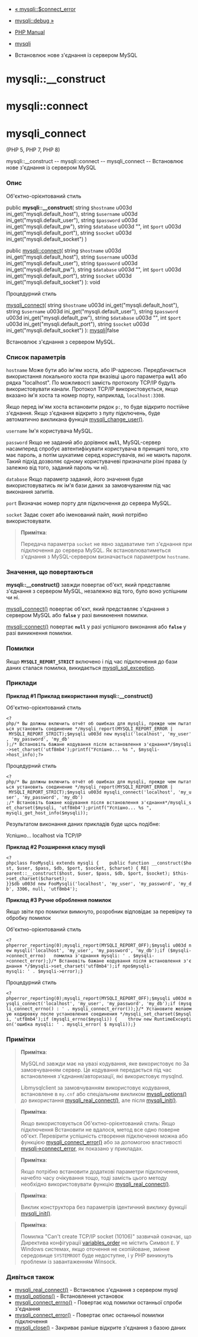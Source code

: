 - [« mysqli::$connect_error](mysqli.connect-error.md)
- [mysqli::debug »](mysqli.debug.md)

- [PHP Manual](index.md)
- [mysqli](class.mysqli.md)
- Встановлює нове з'єднання із сервером MySQL

# mysqli::\_\_construct

# mysqli::connect

# mysqli_connect

(PHP 5, PHP 7, PHP 8)

mysqli::\_\_construct -- mysqli::connect -- mysqli_connect --
Встановлює нове з'єднання із сервером MySQL

### Опис

Об'єктно-орієнтований стиль

public **mysqli::\_\_construct**(
string `$hostname` u003d ini_get("mysqli.default_host"),
string `$username` u003d ini_get("mysqli.default_user"),
string `$password` u003d ini_get("mysqli.default_pw"),
string `$database` u003d "",
int `$port` u003d ini_get("mysqli.default_port"),
string `$socket` u003d ini_get("mysqli.default_socket")
)

public [mysqli::connect](function.mysqli-connect.md)(
string `$hostname` u003d ini_get("mysqli.default_host"),
string `$username` u003d ini_get("mysqli.default_user"),
string `$password` u003d ini_get("mysqli.default_pw"),
string `$database` u003d "",
int `$port` u003d ini_get("mysqli.default_port"),
string `$socket` u003d ini_get("mysqli.default_socket")
): void

Процедурний стиль

[mysqli_connect](function.mysqli-connect.md)(
string `$hostname` u003d ini_get("mysqli.default_host"),
string `$username` u003d ini_get("mysqli.default_user"),
string `$password` u003d ini_get("mysqli.default_pw"),
string `$database` u003d "",
int `$port` u003d ini_get("mysqli.default_port"),
string `$socket` u003d ini_get("mysqli.default_socket")
): [mysqli](class.mysqli.md)\|false

Встановлює з'єднання з сервером MySQL.

### Список параметрів

`hostname`
Може бути або ім'ям хоста, або IP-адресою. Передбачається
використання локального хоста при вказівці цього параметра **`null`**
або рядка "localhost". По можливості замість протоколу TCP/IP будуть
використовувати канали. Протокол TCP/IP використовується, якщо вказано ім'я
хоста та номер порту, наприклад, `localhost:3308`.

Якщо перед ім'ям хоста встановити рядок `p:`, то буде відкрито постійне
з'єднання. Якщо з'єднання відкрито з пулу підключень, буде
автоматично викликана функція
[mysqli_change_user()](mysqli.change-user.md).

`username`
Ім'я користувача MySQL.

`password`
Якщо не заданий або дорівнює **`null`**, MySQL-сервер насамперед
спробує автентифікувати користувача в принципі того, хто має пароль, а
потім шукатиме серед користувачів, які не мають пароля. Такий
підхід дозволяє одному користувачеві призначати різні права (у
залежно від того, заданий пароль чи ні).

`database`
Якщо параметр заданий, його значення буде використовуватись як ім'я
бази даних за замовчуванням під час виконання запитів.

`port`
Визначає номер порту для підключення до сервера MySQL.

`socket`
Задає сокет або іменований пайп, який потрібно використовувати.

> **Примітка**:
>
> Передача параметра `socket` не явно задаватиме тип з'єднання при
> підключення до сервера MySQL. Як встановлюватиметься з'єднання
> з MySQL-сервером визначається параметром `hostname`.

### Значення, що повертаються

**mysqli::\_\_construct()** завжди повертає об'єкт, який
представляє з'єднання з сервером MySQL, незалежно від того, було воно
успішним чи ні.

[mysqli_connect()](function.mysqli-connect.md) повертає об'єкт,
який представляє з'єднання з сервером MySQL або **`false`**
у разі виникнення помилки.

[mysqli::connect()](function.mysqli-connect.md) повертає **`null`**
у разі успішного виконання або **`false`** у разі виникнення
помилки.

### Помилки

Якщо **`MYSQLI_REPORT_STRICT`** включено і під час підключення до бази
даних сталася помилка, викидається
[mysqli_sql_exception](class.mysqli-sql-exception.md).

### Приклади

**Приклад #1 Приклад використання **mysqli::\_\_construct()****

Об'єктно-орієнтований стиль

` <?php/* Вы должны включить отчёт об ошибках для mysqli, прежде чем пытаться установить соединение */mysqli_report(MYSQLI_REPORT_ERROR | MYSQLI_REPORT_STRICT);$mysqli u003d new mysqli('localhost', 'my_user', 'my_password', 'my_db' );/* Встановіть бажане кодування після встановлення з'єднання*/$mysqli->set_charset('utf8mb4');printf("Успішно... %s
", $mysqli->host_info);?> `

Процедурний стиль

` <?php/* Вы должны включить отчёт об ошибках для mysqli, прежде чем пытаться установить соединение */mysqli_report(MYSQLI_REPORT_ERROR | MYSQLI_REPORT_STRICT);$mysqli u003d mysqli_connect('localhost', 'my_user', 'my_password', 'my_db') ;/* Встановіть бажане кодування після встановлення з'єднання*/mysqli_set_charset($mysqli, 'utf8mb4');printf("Успішно... %s
", mysqli_get_host_info($mysqli)); `

Результатом виконання даних прикладів буде щось подібне:

Успішно... localhost via TCP/IP

**Приклад #2 Розширення класу mysqli**

`<?phpclass FooMysqli extends mysqli {    public function __construct($host, $user, $pass, $db, $port, $socket, $charset) { RE| parent::__construct($host, $user, $pass, $db, $port, $socket); $this->set_charset($charset); }}$db u003d new FooMysqli('localhost', 'my_user', 'my_password', 'my_db', 3306, null, 'utf8mb4'); `

**Приклад #3 Ручне оброблення помилок**

Якщо звіти про помилки вимкнуто, розробник відповідає за
перевірку та обробку помилок

Об'єктно-орієнтований стиль

` <?phperror_reporting(0);mysqli_report(MYSQLI_REPORT_OFF);$mysqli u003d new mysqli('localhost', 'my_user', 'my_password', 'my_db');if ($mysqli->connect_errno)   помилка з'єднання mysqli: ' . $mysqli->connect_error);}/* Встановіть бажане кодування після встановлення з'єднання */$mysqli->set_charset('utf8mb4');if про$mysqli- mysqli: ' . $mysqli->error);} `

Процедурний стиль

`<?phperror_reporting(0);mysqli_report(MYSQLI_REPORT_OFF);$mysqli u003d mysqli_connect('localhost', 'my_user', 'my_password', 'my_db');if (mysqli_connect_errno() : ' . mysqli_connect_error());}/* Установите желаемую кодировку после установления соединения */mysqli_set_charset($mysqli, 'utf8mb4');if (mysqli_errno($mysqli)) {    throw new RuntimeException('ошибка mysqli: ' . mysqli_error( $ mysqli));} `

### Примітки

> **Примітка**:
>
> MySQLnd завжди має на увазі кодування, яке використовує по
> За замовчуванням сервер. Це кодування передається під час встановлення
> з'єднання/авторизації, які використовує mysqlnd.
>
> Libmysqlclient за замовчуванням використовує кодування, встановлене в
> `my.cnf` або спеціальним викликом
> [mysqli_options()](mysqli.options.md) до використання
> [mysqli_real_connect()](mysqli.real-connect.md), але після
> [mysqli_init()](mysqli.init.md).

> **Примітка**:
>
> Якщо використовується Об'єктно-орієнтований стиль: Якщо підключення
> Встановити не вдалося, метод все одно поверне об'єкт. Перевірити
> успішність створення підключення можна або функцією
> [mysqli_connect_error()](mysqli.connect-error.md) або за допомогою
> властивості [mysqli-\>connect_error](mysqli.connect-error.md), як
> показано у прикладах.

> **Примітка**:
>
> Якщо потрібно встановити додаткові параметри підключення, начебто
> часу очікування тощо, тоді замість цього методу необхідно
> використовувати функцію
> [mysqli_real_connect()](mysqli.real-connect.md).

> **Примітка**:
>
> Виклик конструктора без параметрів ідентичний виклику функції
> [mysqli_init()](mysqli.init.md).

> **Примітка**:
>
> Помилка "Can't create TCP/IP socket (10106)" зазвичай означає, що
> Директива конфігурації
> [variables_order](ini.core.md#ini.variables-order) не містить
> Символ `E`. У Windows системах, якщо оточення не скопійоване,
> змінне середовище `SYSTEMROOT` буде недоступне, і у PHP виникнуть
> проблеми із завантаженням Winsock.

### Дивіться також

- [mysqli_real_connect()](mysqli.real-connect.md) - Встановлює
з'єднання з сервером mysql
- [mysqli_options()](mysqli.options.md) - Встановлення установок
- [mysqli_connect_errno()](mysqli.connect-errno.md) - Повертає код
помилки останньої спроби з'єднання
- [mysqli_connect_error()](mysqli.connect-error.md) - Повертає
опис останньої помилки підключення
- [mysqli_close()](mysqli.close.md) - Закриває раніше відкрите
з'єднання з базою даних
